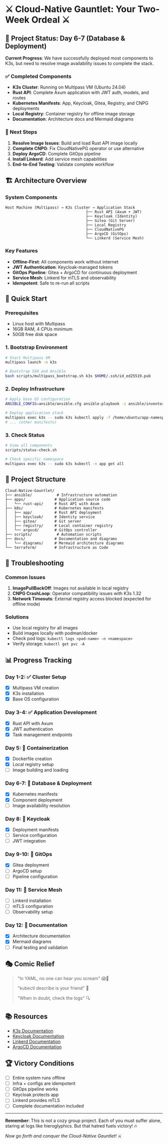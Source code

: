 # ⚔️ Cloud-Native Gauntlet: Your Two-Week Ordeal ⚔️

## 🎯 Project Status: Day 6-7 (Database & Deployment)

**Current Progress**: We have successfully deployed most components to K3s, but need to resolve image availability issues to complete the stack.

### ✅ Completed Components

- **K3s Cluster**: Running on Multipass VM (Ubuntu 24.04)
- **Rust API**: Complete Axum application with JWT auth, models, and routes
- **Kubernetes Manifests**: App, Keycloak, Gitea, Registry, and CNPG deployments
- **Local Registry**: Container registry for offline image storage
- **Documentation**: Architecture docs and Mermaid diagrams



### 🚧 Next Steps

1. **Resolve Image Issues**: Build and load Rust API image locally
2. **Complete CNPG**: Fix CloudNativePG operator or use alternative
3. **Deploy ArgoCD**: Complete GitOps pipeline
4. **Install Linkerd**: Add service mesh capabilities
5. **End-to-End Testing**: Validate complete workflow

## 🏗️ Architecture Overview

### System Components

```
Host Machine (Multipass) → K3s Cluster → Application Stack
                                    ├── Rust API (Axum + JWT)
                                    ├── Keycloak (Identity)
                                    ├── Gitea (Git Server)
                                    ├── Local Registry
                                    ├── CloudNativePG
                                    ├── ArgoCD (GitOps)
                                    └── Linkerd (Service Mesh)
```

### Key Features

- **Offline-First**: All components work without internet
- **JWT Authentication**: Keycloak-managed tokens
- **GitOps Pipeline**: Gitea + ArgoCD for continuous deployment
- **Service Mesh**: Linkerd for mTLS and observability
- **Idempotent**: Safe to re-run all scripts

## 🚀 Quick Start

### Prerequisites

- Linux host with Multipass
- 16GB RAM, 4 CPUs minimum
- 50GB free disk space

### 1. Bootstrap Environment

```bash
# Start Multipass VM
multipass launch -n k3s

# Bootstrap SSH and Ansible
bash scripts/multipass_bootstrap.sh k3s $HOME/.ssh/id_ed25519.pub
```

### 2. Deploy Infrastructure

```bash
# Apply base OS configuration
ANSIBLE_CONFIG=ansible/ansible.cfg ansible-playbook -i ansible/inventory.ini ansible/playbooks/base.yml

# Deploy application stack
multipass exec k3s -- sudo k3s kubectl apply -f /home/ubuntu/app-namespace.yaml
# ... (other manifests)
```

### 3. Check Status

```bash
# View all components
scripts/status-check.sh

# Check specific namespace
multipass exec k3s -- sudo k3s kubectl -n app get all
```

## 📁 Project Structure

```
Cloud-Native-Gauntlet/
├── ansible/           # Infrastructure automation
├── apps/             # Application source code
│   └── rust-api/     # Rust API with Axum
├── k8s/              # Kubernetes manifests
│   ├── app/          # Rust API deployment
│   ├── keycloak/     # Identity service
│   ├── gitea/        # Git server
│   ├── registry/     # Local container registry
│   └── argocd/       # GitOps controller
├── scripts/           # Automation scripts
├── docs/             # Documentation and diagrams
│   └── diagrams/     # Mermaid architecture diagrams
└── terraform/        # Infrastructure as Code
```

## 🔧 Troubleshooting

### Common Issues

1. **ImagePullBackOff**: Images not available in local registry
2. **CNPG CrashLoop**: Operator compatibility issues with K3s 1.32
3. **Network Timeouts**: External registry access blocked (expected for offline mode)

### Solutions

- Use local registry for all images
- Build images locally with podman/docker
- Check pod logs: `kubectl logs <pod-name> -n <namespace>`
- Verify storage: `kubectl get pvc -A`

## 📊 Progress Tracking

### Day 1-2: ✅ Cluster Setup

- [x] Multipass VM creation
- [x] K3s installation
- [x] Base OS configuration

### Day 3-4: ✅ Application Development

- [x] Rust API with Axum
- [x] JWT authentication
- [x] Task management endpoints

### Day 5: 🔄 Containerization

- [x] Dockerfile creation
- [x] Local registry setup
- [ ] Image building and loading

### Day 6-7: 🔄 Database & Deployment

- [x] Kubernetes manifests
- [x] Component deployment
- [ ] Image availability resolution

### Day 8: 🔄 Keycloak

- [x] Deployment manifests
- [ ] Service configuration
- [ ] JWT integration

### Day 9-10: 🔄 GitOps

- [x] Gitea deployment
- [ ] ArgoCD setup
- [ ] Pipeline configuration

### Day 11: 🔄 Service Mesh

- [ ] Linkerd installation
- [ ] mTLS configuration
- [ ] Observability setup

### Day 12: 🔄 Documentation

- [x] Architecture documentation
- [x] Mermaid diagrams
- [ ] Final testing and validation

## 🎭 Comic Relief

> "In YAML, no one can hear you scream" 😱📄
>
> "kubectl describe is your friend" 🙏
>
> "When in doubt, check the logs" 🔍

## 📚 Resources

- [K3s Documentation](https://docs.k3s.io/)
- [Keycloak Documentation](https://www.keycloak.org/documentation)
- [Linkerd Documentation](https://linkerd.io/docs/)
- [ArgoCD Documentation](https://argo-cd.readthedocs.io/)

## 🏆 Victory Conditions

- [ ] Entire system runs offline
- [ ] Infra + configs are idempotent
- [ ] GitOps pipeline works
- [ ] Keycloak protects app
- [ ] Linkerd provides mTLS
- [ ] Complete documentation included

---

**Remember**: This is not a cozy group project. Each of you must suffer alone, staring at logs like hieroglyphics. But that hatred fuels victory! 🔥

_Now go forth and conquer the Cloud-Native Gauntlet!_ ⚔️
